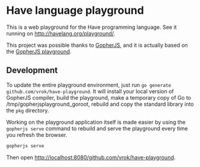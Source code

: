 # Have language playground

This is a web playground for the Have programming language. See it running on http://havelang.org/playground/.

This project was possible thanks to [GopherJS](https://gopherjs.org), and it is actually based on the [GopherJS playground](https://github.com/gopherjs/gopherjs.github.io/playground).

## Development

To update the entire playground environment, just run `go generate github.com/vrok/have-playground`. It will install your local version of GopherJS compiler, build the playground, make a temporary copy of Go to /tmp/gopherjsplayground_goroot, rebuild and copy the standard library into the `pkg` directory.

Working on the playground application itself is made easier by using the `gopherjs serve` command to rebuild and serve the playground every time you refresh the browser.

```bash
gopherjs serve
```

Then open <http://localhost:8080/github.com/vrok/have-playground>.
